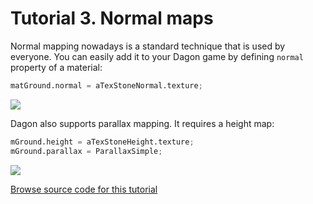 # Tutorial 3. Normal maps

Normal mapping nowadays is a standard technique that is used by everyone. You can easily add it to your Dagon game by defining `normal` property of a material:
```d
matGround.normal = aTexStoneNormal.texture;
```
![](https://www.dropbox.com/s/mgu32rcl4qwcxjs/normalmap.jpg?raw=1)

Dagon also supports parallax mapping. It requires a height map:
```d
mGround.height = aTexStoneHeight.texture;
mGround.parallax = ParallaxSimple;
```
![](https://www.dropbox.com/s/fn0amtqqduyabpb/parallax.jpg?raw=1)

[Browse source code for this tutorial](https://github.com/gecko0307/dagon-tutorials/tree/master/tutorial3)